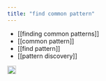 ```yaml
---
title: "find common pattern"
---
```


- [[finding common patterns]]
- [[common pattern]]
- [[find pattern]]
- [[pattern discovery]]

<img src='https://scrapbox.io/api/pages/nishio/en/icon' alt='en.icon' height="19.5"/>